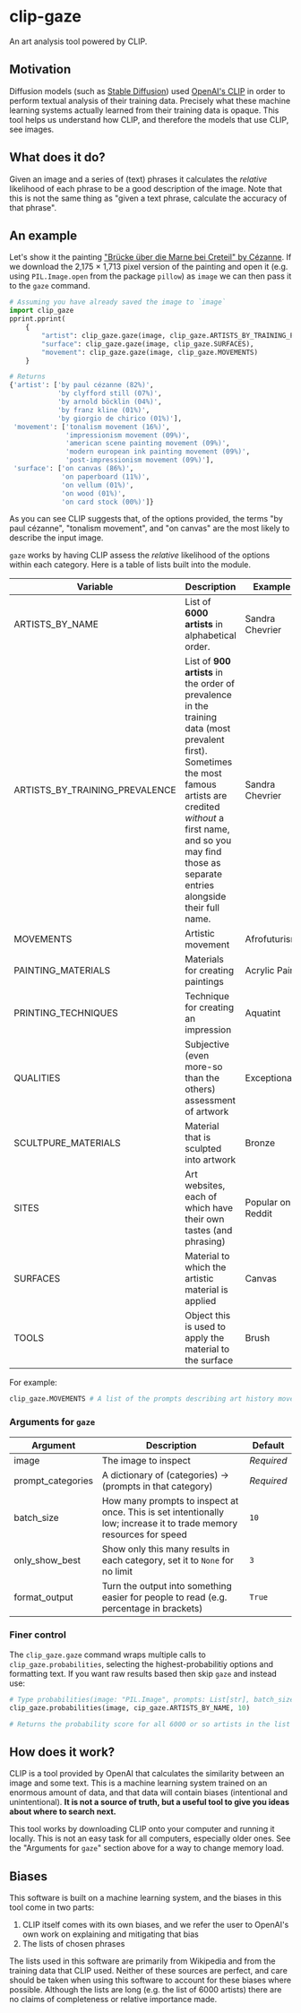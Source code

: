 # clip-gaze

An art analysis tool powered by CLIP.

## Motivation

Diffusion models (such as [Stable Diffusion](https://stability.ai/blog/stable-diffusion-public-release)) used [OpenAI's CLIP](https://openai.com/blog/clip/) in order to perform textual analysis of their training data.
Precisely what these machine learning systems actually learned from their training data is
opaque.
This tool helps us understand how CLIP, and therefore the models that use CLIP,
see images.

## What does it do?

Given an image and a series of (text) phrases it calculates the *relative* likelihood of each phrase to be a good description of the image.
Note that this is not the same thing as "given a text phrase, calculate the accuracy of that phrase".

## An example

Let's show it the painting ["Brücke über die Marne bei Creteil" by Cézanne](https://commons.wikimedia.org/wiki/File:Cezanne_bruecke-ueber-die-marne-bei-creteil.jpg).
If we download the 2,175 × 1,713 pixel version of the painting and open it (e.g. using `PIL.Image.open` from the package `pillow`) as `image` we can then pass it to the `gaze` command.

```python
# Assuming you have already saved the image to `image`
import clip_gaze
pprint.pprint(
    {
        "artist": clip_gaze.gaze(image, clip_gaze.ARTISTS_BY_TRAINING_PREVALENCE[:200]),
        "surface": clip_gaze.gaze(image, clip_gaze.SURFACES),
        "movement": clip_gaze.gaze(image, clip_gaze.MOVEMENTS)
    }

# Returns
{'artist': ['by paul cézanne (82%)',
            'by clyfford still (07%)',
            'by arnold böcklin (04%)',
            'by franz kline (01%)',
            'by giorgio de chirico (01%)'],
 'movement': ['tonalism movement (16%)',
              'impressionism movement (09%)',
              'american scene painting movement (09%)',
              'modern european ink painting movement (09%)',
              'post-impressionism movement (09%)'],
 'surface': ['on canvas (86%)',
             'on paperboard (11%)',
             'on vellum (01%)',
             'on wood (01%)',
             'on card stock (00%)']}
```

As you can see CLIP suggests that, of the options provided, the terms "by paul cézanne", "tonalism movement", and "on canvas" are the most likely to describe the input image.

`gaze` works by having CLIP assess the *relative* likelihood of the options within each category.
Here is a table of lists built into the module.

| Variable | Description | Example |
|----|----|----|
| ARTISTS_BY_NAME | List of **6000 artists** in alphabetical order. | Sandra Chevrier |
| ARTISTS_BY_TRAINING_PREVALENCE | List of **900 artists** in the order of prevalence in the training data (most prevalent first). Sometimes the most famous artists are credited *without* a first name, and so you may find those as separate entries alongside their full name. | Sandra Chevrier |
| MOVEMENTS | Artistic movement | Afrofuturism |
| PAINTING_MATERIALS | Materials for creating paintings | Acrylic Paint |
| PRINTING_TECHNIQUES | Technique for creating an impression | Aquatint |
| QUALITIES | Subjective (even more-so than the others) assessment of artwork | Exceptional |
| SCULTPURE_MATERIALS | Material that is sculpted into artwork | Bronze |
| SITES | Art websites, each of which have their own tastes (and phrasing) | Popular on Reddit |
| SURFACES | Material to which the artistic material is applied | Canvas |
| TOOLS | Object this is used to apply the material to the surface | Brush |

For example:

```python
clip_gaze.MOVEMENTS # A list of the prompts describing art history movements
```

### Arguments for `gaze`

| Argument | Description | Default |
|----|----|----|
| image | The image to inspect | *Required* |
| prompt_categories | A dictionary of (categories) -> (prompts in that category) | *Required* |
| batch_size | How many prompts to inspect at once. This is set intentionally low; increase it to trade memory resources for speed | `10` |
| only_show_best | Show only this many results in each category, set it to `None` for no limit | `3` |
| format_output | Turn the output into something easier for people to read (e.g. percentage in brackets) | `True` |

### Finer control

The `clip_gaze.gaze` command wraps multiple calls to `clip_gaze.probabilities`, selecting the highest-probabilitiy options and formatting text.
If you want raw results based then skip `gaze` and instead use:

```python
# Type probabilities(image: "PIL.Image", prompts: List[str], batch_size: int) -> List[Tuple[str, float]]
clip_gaze.probabilities(image, cip_gaze.ARTISTS_BY_NAME, 10)

# Returns the probability score for all 6000 or so artists in the list
```

## How does it work?

CLIP is a tool provided by OpenAI that calculates the similarity between an image and some text.
This is a machine learning system trained on an enormous amount of data,
and that data will contain biases (intentional and unintentional).
**It is not a source of truth, but a useful tool to give you ideas about where to search next.**

This tool works by downloading CLIP onto your computer and running it locally.
This is not an easy task for all computers, especially older ones.
See the "Arguments for `gaze`" section above for a way to change memory load.

## Biases

This software is built on a machine learning system, and the biases in this tool come in two parts:

1. CLIP itself comes with its own biases, and we refer the user to OpenAI's own work on explaining and mitigating that bias
2. The lists of chosen phrases

The lists used in this software are primarily from Wikipedia and from the training data that CLIP used.
Neither of these sources are perfect, and care should be taken when using this software to account for these biases where possible.
Although the lists are long (e.g. the list of 6000 artists) there are no claims of completeness or relative importance made.
